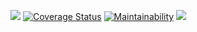 ![](https://travis-ci.org/fedepazos95/backend-assessment.svg?branch=master)
[![Coverage Status](https://coveralls.io/repos/github/fedepazos95/backend-assessment/badge.svg?branch=develop)](https://coveralls.io/github/fedepazos95/backend-assessment?branch=develop)
[![Maintainability](https://api.codeclimate.com/v1/badges/9299d62f7e5bdcb0288f/maintainability)](https://codeclimate.com/github/fedepazos95/backend-assessment/maintainability)
![](https://david-dm.org/fedepazos95/backend-assessment.svg)